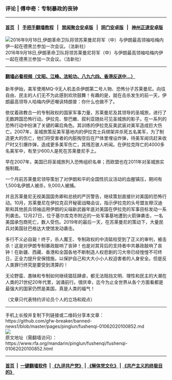### 评论 | 傅申奇：专制暴政的丧钟
------------------------

#### [首页](https://github.com/gfw-breaker/banned-news1/blob/master/README.md) &nbsp;&nbsp;|&nbsp;&nbsp; [手把手翻墙教程](https://github.com/gfw-breaker/guides/wiki) &nbsp;&nbsp;|&nbsp;&nbsp; [禁闻聚合安卓版](https://github.com/gfw-breaker/bn-android) &nbsp;&nbsp;|&nbsp;&nbsp; [网门安卓版](https://github.com/oGate2/oGate) &nbsp;&nbsp;|&nbsp;&nbsp; [神州正道安卓版](https://github.com/SzzdOgate/update) 



<div id="headerimg">
 <img alt="2016年9月18日,伊朗革命卫队将领苏莱曼尼将军（中）与伊朗最高领袖哈梅内伊一起在德黑兰参加一次会议。（法新社）" src="https://www.rfa.org/mandarin/pinglun/fushenqi/fushenqi-01062020100852.html/000_G95KW.jpg/@@images/2be48e7f-e7f8-4d08-944f-755133d3f9cb.jpeg" title="2016年9月18日,伊朗革命卫队将领苏莱曼尼将军（中）与伊朗最高领袖哈梅内伊一起在德黑兰参加一次会议。（法新社）"/>
 <div id="headerimgcontents">
  <div id="headerimgcaption">
   <span>
    2016年9月18日,伊朗革命卫队将领苏莱曼尼将军（中）与伊朗最高领袖哈梅内伊一起在德黑兰参加一次会议。（法新社）
   </span>
   <!-- zoomattribute -->
  </div>
  <!-- headerimgcaption -->
 </div>
 <!-- headerimagecontents -->
</div>

<hr/>


#### [翻墙必看视频（文昭、江峰、法轮功、八九六四、香港反送中...）](http://167.172.214.107/home.html)

<div id="storytext">
 <div>
  <div class="slot_header">
  </div>
 </div>
 <p>
  新年伊始，美军使用MQ-9无人机击杀伊朗第二号人物、恐怖分子苏莱曼尼。向往自由、民主的人们无不为此感到欢欣鼓舞！有趣的是，就在击杀发生的前一天，伊朗最高领导人哈梅内伊还嘲讽特朗普：你什么也做不了。
 </p>
 <p>
  依仗着政教合一的专制政权的国家军事力量，苏莱曼尼及其领导的圣城旅，进行了无数跨国恐怖行动。伊拉克、黎巴嫩、叙利亚随处可见圣城旅的影子。在一系列的恐怖行动中扮演了关键的幕后角色。其训练的伊拉克反美武装对美军造成巨大伤亡。2007年，圣城旅策反美军基地内的伊拉克士兵绑架并杀死五名美军，为了制造更大的伤亡，他们将受害者的内脏掏空后在尸体里埋设炸弹，待美军闻讯赶来收尸时又引爆炸弹，造成更多美军伤亡，其残忍骇人听闻。在伊拉克阵亡的4000多名美军中，有至少600人是死在苏莱曼尼手上。
 </p>
 <p>
  早在2007年，美国已将圣城旅列入恐怖组织名单；而欧盟也在2011年对圣城旅实施制裁。
 </p>
 <p>
  一个月前苏莱曼尼领导策划了对伊朗和平的全国性抗议活动的血腥镇压，期间有1,500名伊朗人被杀，9,000人被捕。
 </p>
 <p>
  并且苏莱曼尼无视美国国务卿和总统的严厉警告，继续策划直接针对美国的恐怖行动。10月，苏莱曼尼在伊拉克召开秘密战略会议，指示伊拉克的头号盟友穆汉迪斯和其他民兵领袖运用伊朗的尖端新武器年底对美国在伊拉克的军事目标发动一系列袭击。12月27日，位于基尔库克市附近的一处军事基地遭到火箭弹袭击，一名美国承包商死亡，数人受伤。2019年的最后一天，在苏莱曼尼的策动下，大量民兵对美国驻巴格达大使馆发动袭击。
 </p>
 <p>
  多行不义必自毙！终于，杀人魔王、专制政权的中流砥柱受到了正义的审判，被击杀！这是对伊朗专制暴政敲响了丧钟！也是对其背后的支持者中共暴政敲响了丧钟！在新疆、西藏、香港和全国各地不断制造人权悲剧的习大帝已经惶惶不可终日，正全力提升安保措施，以保护自己和大大小小人权迫害者的人身安全。但是反人类罪行终究是要受到清算的！
 </p>
 <p>
  无论野蛮、愚昧和专制如何继续猖狂肆虐，都无法阻挡文明、理性和民主的大潮在人类的21世纪20年代里，汹涌前行。很庆幸，迄今为止全世界从各个方面看都是最强大的国家仍然是美国，真是人类的福气！
 </p>
 <p>
 </p>
 <p>
 </p>
 <p>
  （文章只代表特约评论员个人的立场和观点）
 </p>
</div>

<hr/>
手机上长按并复制下列链接或二维码分享本文章：<br/>
https://github.com/gfw-breaker/banned-news1/blob/master/pages/pinglun/fushenqi-01062020100852.md <br/>
<a href='https://github.com/gfw-breaker/banned-news1/blob/master/pages/pinglun/fushenqi-01062020100852.md'><img src='https://github.com/gfw-breaker/banned-news1/blob/master/pages/pinglun/fushenqi-01062020100852.md.png'/></a> <br/>
原文地址（需翻墙访问）：https://www.rfa.org/mandarin/pinglun/fushenqi/fushenqi-01062020100852.html


------------------------
#### [首页](https://github.com/gfw-breaker/banned-news1/blob/master/README.md) &nbsp;|&nbsp; [一键翻墙软件](https://github.com/gfw-breaker/nogfw/blob/master/README.md) &nbsp;| [《九评共产党》](https://github.com/gfw-breaker/9ping.md/blob/master/README.md#九评之一评共产党是什么) | [《解体党文化》](https://github.com/gfw-breaker/jtdwh.md/blob/master/README.md) | [《共产主义的终极目的》](https://github.com/gfw-breaker/gczydzjmd.md/blob/master/README.md)


<img src='http://gfw-breaker.win/banned-news/pages/pinglun/fushenqi-01062020100852.md' width='0px' height='0px'/>